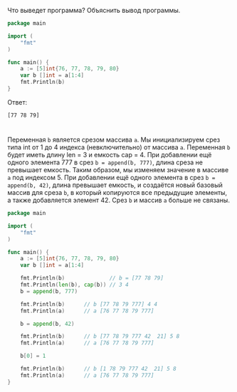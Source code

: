 Что выведет программа? Объяснить вывод программы.

```go
package main

import (
    "fmt"
)

func main() {
    a := [5]int{76, 77, 78, 79, 80}
    var b []int = a[1:4]
    fmt.Println(b)
}
```

Ответ:
```
[77 78 79]
```
#
Переменная `b` является срезом массива `a`. Мы инициализируем срез типа int от 1 до 4 индекса (невключительно) от массива `a`. Переменная `b` будет иметь длину len = 3 и емкость cap = 4.
При добавлении ещё одного элемента 777 в срез `b = append(b, 777)`, длина среза не превышает емкость.
Таким образом, мы изменяем значение в массиве `a` под индексом 5.
При добавлении ещё одного элемента в срез `b = append(b, 42)`, длина превышает емкость, и создаётся новый базовый массив для среза `b`, в который копируются все предыдущие элементы, а также добавляется элемент 42. Срез `b` и массив `a` больше не связаны.

```go
package main

import (
    "fmt"
)

func main() {
  	a := [5]int{76, 77, 78, 79, 80}
	var b []int = a[1:4]

	fmt.Println(b)              // b = [77 78 79]
	fmt.Println(len(b), cap(b)) // 3 4
	b = append(b, 777)

	fmt.Println(b)      // b [77 78 79 777] 4 4
	fmt.Println(a)      // a [76 77 78 79 777]

	b = append(b, 42)

	fmt.Println(b)      // b [77 78 79 777 42  21] 5 8
	fmt.Println(a)      // a [76 77 78 79 777]

    b[0] = 1

    fmt.Println(b)      // b [1 78 79 777 42  21] 5 8
	fmt.Println(a)      // a [76 77 78 79 777]
}
```